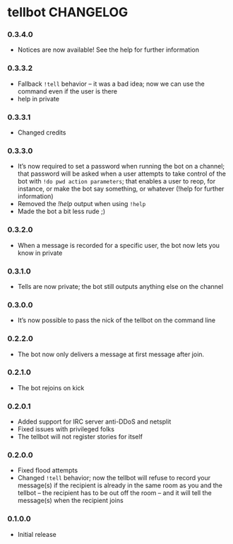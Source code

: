 tellbot CHANGELOG
=================

### 0.3.4.0

- Notices are now available! See the help for further information

### 0.3.3.2

- Fallback `!tell` behavior – it was a bad idea; now we can use the command
  even if the user is there
- help in private

### 0.3.3.1

- Changed credits

### 0.3.3.0

- It’s now required to set a password when running the bot on a channel; that
  password will be asked when a user attempts to take control of the bot with
  `!do pwd action parameters`; that enables a user to reop, for instance, or
  make the bot say something, or whatever (!help for further information)
- Removed the *!help* output when using `!help`
- Made the bot a bit less rude ;)

### 0.3.2.0

- When a message is recorded for a specific user, the bot now lets you know
  in private

### 0.3.1.0

- Tells are now private; the bot still outputs anything else on the channel

### 0.3.0.0

- It’s now possible to pass the nick of the tellbot on the command line

### 0.2.2.0

- The bot now only delivers a message at first message after join.

### 0.2.1.0

- The bot rejoins on kick

### 0.2.0.1

- Added support for IRC server anti-DDoS and netsplit
- Fixed issues with privileged folks
- The tellbot will not register stories for itself

### 0.2.0.0

- Fixed flood attempts
- Changed `!tell` behavior; now the tellbot will refuse to record your message(s) if
  the recipient is already in the same room as you and the tellbot – the
  recipient has to be out off the room – and it will tell the message(s) when
  the recipient joins

### 0.1.0.0

- Initial release

